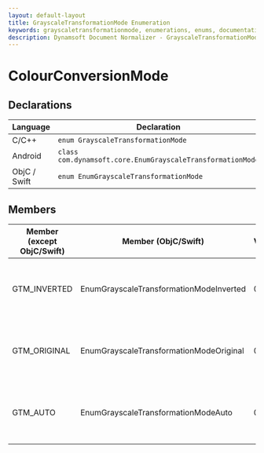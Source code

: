 ```yaml
---
layout: default-layout
title: GrayscaleTransformationMode Enumeration
keywords: grayscaletransformationmode, enumerations, enums, documentation
description: Dynamsoft Document Normalizer - GrayscaleTransformationMode Enumeration
---
```


# ColourConversionMode

## Declarations

| Language | Declaration |
| -------- | ----------- |
| C/C++ | `enum GrayscaleTransformationMode` |
| Android | `class com.dynamsoft.core.EnumGrayscaleTransformationMode` |
| ObjC / Swift | `enum EnumGrayscaleTransformationMode` |

## Members

| Member (except ObjC/Swift) | Member (ObjC/Swift) | Value | Description |
| ------ | ------ | ----- | ----------- |
| GTM_INVERTED | EnumGrayscaleTransformationModeInverted| 0x01 | Transforms to inverted grayscale. Recommended for light on dark images. |
| GTM_ORIGINAL | EnumGrayscaleTransformationModeOriginal| 0x02 | Keeps the original grayscale. Recommended for dark on light images. |
| GTM_AUTO | EnumGrayscaleTransformationModeAuto| 0x04 | Let the library choose an algorithm automatically for grayscale transformation. |
